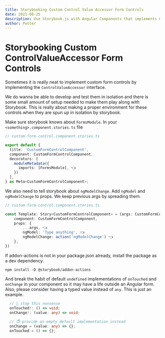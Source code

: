 ```yaml
---
title: Storybooking Custom Control Value Accessor Form Controls 
date: 2021-08-25
description: Use Storybook.js with Angular Components that implements ControlValueAccessor
author: Petter
---
```

# Storybooking Custom ControlValueAccessor Form Controls

Sometimes it is really neat to implement custom form controls by implementing the `ControlValueAccessor` interface. 

We do wanna be able to develop and test them in isolation and there is  some small amount of setup needed to make them play along with Storybook. This is really about making a proper environment for these controls when they are spun up in isolation by storybook. 

Make sure storybook knows about `FormsModule`. In your `<something>.component.stories.ts` file 
```ts
// custom-form-control.component.stories.ts

export default {
  title: 'CustomFormControlComponent',
  component: CustomFormControlComponent,
  decorators: [
    moduleMetadata({
      imports: [FormsModule], 👈
    })
  ],
} as Meta<CustomFormControlComponent>;
```
We also need to tell storybook about `ngModelChange`. Add `ngModel` and `ngModelChange` to props. We keep previous args by spreading them. 
```ts
// custom-form-control.component.stories.ts

const Template: Story<CustomFormControlComponent> = (args: CustomFormControlComponent) => ({
    component: CustomFormControlComponent,
    props: {
        ...args, 👈
        ngModel: 'Type anything', 👈
        ngModelChange: action('ngModelChange') 👈
    },
})
```
If addon-actions is not in your package.json already, install the package as a dev dependency.
``` shell
npm install -D @storybook/addon-actions
```

And break the habit of default `undefined` implementations of `onTouched` and `onChange` in your component so it may have a life outside an Angular form. Also, please consider having a typed value instead of `any`. This is just an example. 

```ts
  // 😬 stop this nonsense
  onTouched!: () => void;
  onChange!: (value: any) => void;
  
  // 😇 provide an empty default implementation instead
  onChange = (value: any) => {};
  onTouched = () => {};
```
